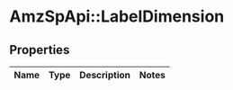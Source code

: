 # AmzSpApi::LabelDimension

## Properties
Name | Type | Description | Notes
------------ | ------------- | ------------- | -------------

